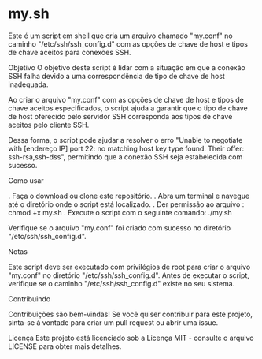 # my.sh

Este é um script em shell que cria um arquivo chamado "my.conf" no caminho "/etc/ssh/ssh_config.d" com as opções de chave de host e tipos de chave aceitos para conexões SSH.

Objetivo
O objetivo deste script é lidar com a situação em que a conexão SSH falha devido a uma correspondência de tipo de chave de host inadequada.

Ao criar o arquivo "my.conf" com as opções de chave de host e tipos de chave aceitos especificados, o script ajuda a garantir que o tipo de chave de host oferecido pelo servidor SSH corresponda aos tipos de chave aceitos pelo cliente SSH.

Dessa forma, o script pode ajudar a resolver o erro "Unable to negotiate with [endereço IP] port 22: no matching host key type found. Their offer: ssh-rsa,ssh-dss", permitindo que a conexão SSH seja estabelecida com sucesso.

Como usar

. Faça o download ou clone este repositório.
. Abra um terminal e navegue até o diretório onde o script está localizado.
. Der permissão ao arquivo : chmod +x my.sh
. Execute o script com o seguinte comando: ./my.sh

 
Verifique se o arquivo "my.conf" foi criado com sucesso no diretório "/etc/ssh/ssh_config.d".

Notas

Este script deve ser executado com privilégios de root para criar o arquivo "my.conf" no diretório "/etc/ssh/ssh_config.d".
Antes de executar o script, verifique se o caminho "/etc/ssh/ssh_config.d" existe no seu sistema.

Contribuindo

Contribuições são bem-vindas! Se você quiser contribuir para este projeto, sinta-se à vontade para criar um pull request ou abrir uma issue.

Licença
Este projeto está licenciado sob a Licença MIT - consulte o arquivo LICENSE para obter mais detalhes.

